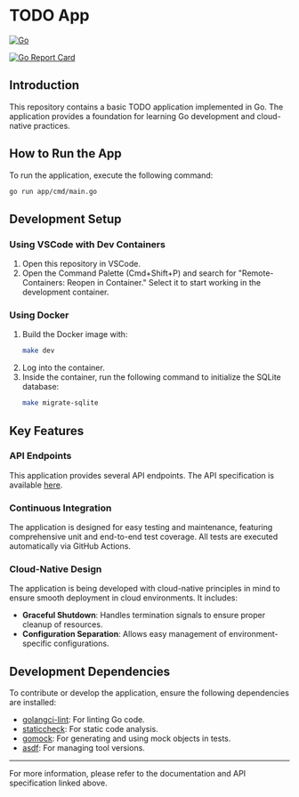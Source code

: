 # TODO App

[![Go](https://github.com/supermarine1377/todoapp/actions/workflows/go.yml/badge.svg)](https://github.com/supermarine1377/todoapp/actions/workflows/go.yml)

[![Go Report Card](https://goreportcard.com/badge/github.com/supermarine1377/todoapp)](https://goreportcard.com/report/github.com/supermarine1377/todoapp)

## Introduction

This repository contains a basic TODO application implemented in Go. The application provides a foundation for learning Go development and cloud-native practices.

## How to Run the App

To run the application, execute the following command:

```sh
go run app/cmd/main.go
```

## Development Setup

### Using VSCode with Dev Containers

1. Open this repository in VSCode.
2. Open the Command Palette (Cmd+Shift+P) and search for "Remote-Containers: Reopen in Container." Select it to start working in the development container.

### Using Docker

1. Build the Docker image with:
   ```sh
   make dev
   ```
2. Log into the container.
3. Inside the container, run the following command to initialize the SQLite database:
   ```sh
   make migrate-sqlite
   ```

## Key Features

### API Endpoints

This application provides several API endpoints. The API specification is available [here](https://supermarine1377.github.io/todoapp/).

### Continuous Integration

The application is designed for easy testing and maintenance, featuring comprehensive unit and end-to-end test coverage. All tests are executed automatically via GitHub Actions.

### Cloud-Native Design

The application is being developed with cloud-native principles in mind to ensure smooth deployment in cloud environments. It includes:

- **Graceful Shutdown**: Handles termination signals to ensure proper cleanup of resources.
- **Configuration Separation**: Allows easy management of environment-specific configurations.

## Development Dependencies

To contribute or develop the application, ensure the following dependencies are installed:

- [golangci-lint](https://github.com/golangci/golangci-lint): For linting Go code.
- [staticcheck](https://staticcheck.dev/docs/): For static code analysis.
- [gomock](https://github.com/uber-go/mock): For generating and using mock objects in tests.
- [asdf](https://asdf-vm.com/): For managing tool versions.

---

For more information, please refer to the documentation and API specification linked above.
